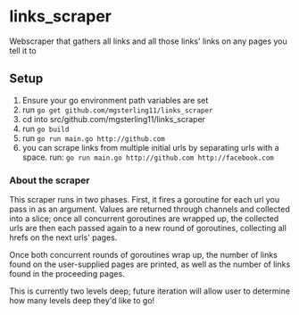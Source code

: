 # links_scraper
Webscraper that gathers all links and all those links' links on any pages you tell it to

## Setup
1) Ensure your go environment path variables are set
2) run `go get github.com/mgsterling11/links_scraper`
3) cd into src/github.com/mgsterling11/links_scraper
4) run `go build`
5) run `go run main.go http://github.com`
6) you can scrape links from multiple initial urls by separating urls with a space. run: `go run main.go http://github.com http://facebook.com`

### About the scraper
This scraper runs in two phases. First, it fires a goroutine for each url you pass in as an argument. Values are returned through channels and collected into a slice; once all concurrent goroutines are wrapped up, the collected urls are then each passed again to a new round of goroutines, collecting all hrefs on the next urls' pages.

Once both concurrent rounds of goroutines wrap up, the number of links found on the user-supplied pages are printed, as well as the number of links found in the proceeding pages.  

This is currently two levels deep; future iteration will allow user to determine how many levels deep they'd like to go!
